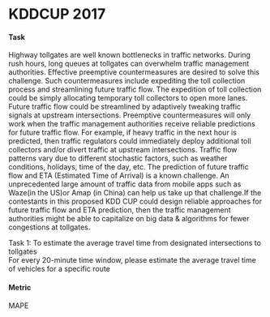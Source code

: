 # KDDCUP 2017

#### Task<br>
Highway tollgates are well  known  bottlenecks  in  traffic  networks.  During rush hours,  long queues at tollgates can overwhelm traffic management authorities. Effective preemptive countermeasures are desired to solve this challenge.  Such countermeasures include expediting the toll collection process and streamlining future traffic flow.  The expedition of toll collection could be simply allocating  temporary toll collectors to open more lanes.  Future  traffic  flow  could  be  streamlined  by  adaptively  tweaking  traffic  signals at upstream intersections. Preemptive countermeasures  will only work when the traffic management authorities receive reliable predictions  for future traffic  flow.  For example,  if  heavy traffic in the next hour is predicted, then traffic regulators could immediately deploy additional toll collectors and/or divert traffic at upstream intersections.
Traffic flow patterns vary due to different stochastic factors, such as weather conditions, holidays, time of the day, etc. The prediction of future traffic flow and ETA (Estimated Time of Arrival) is a known challenge. An unprecedented large amount of traffic data from mobile apps such as Waze(in the US)or Amap (in China) can help us take up that challenge.If the contestants in this proposed KDD CUP could design reliable approaches for future traffic flow and ETA prediction, then the traffic management authorities might be able to capitalize on big data & algorithms for fewer congestions at tollgates. <br>

Task 1: To estimate the average travel time from designated intersections to tollgates<br>
For every 20-minute time window, please estimate the average travel time of vehicles for a specific route<br>

#### Metric<br>
MAPE
